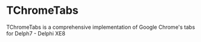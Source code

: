 # TChromeTabs
TChromeTabs is a comprehensive implementation of Google Chrome's tabs for Delph7 - Delphi XE8
